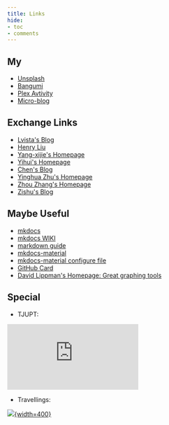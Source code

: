 ```yaml
---
title: Links
hide:
- toc
- comments
---
```


## My

- [Unsplash](https://unsplash.com/@onsdriver)
- [Bangumi](https://bangumi.tv/anime/list/759154/do)
- [Plex Avtivity](https://plex.yangz.site)
- [Micro-blog](https://whisper.yangz.site)

## Exchange Links

- [Lvista's Blog](https://lvista.github.io/)
- [Henry Liu](https://henrylau7.github.io/)
- [Yang-xijie's Homepage](https://yang-xijie.github.io/)
- [Yihui's Homepage](https://yihui.org/)
- [Chen's Blog](https://blog.chenyyds.com/)
- [Yinghua Zhu's Homepage](https://yinghuazhu.github.io/)
- [Zhou Zhang's Homepage](https://zhangzhou.site/)
- [Zishu's Blog](https://zishu.me/)

## Maybe Useful

- [mkdocs](https://www.mkdocs.org/)
- [mkdocs WIKI](https://github.com/mkdocs/mkdocs/wiki)
- [markdown guide](https://www.markdownguide.org/)
- [mkdocs-material](https://squidfunk.github.io/mkdocs-material/)
- [mkdocs-material configure file](https://github.com/squidfunk/mkdocs-material/blob/master/mkdocs.yml)
- [GitHub Card](https://gh-card.dev/)
- [David Lippman's Homepage: Great graphing tools](http://dlippman.imathas.com/)

## Special

- TJUPT:

[![](https://tjupt.org/mybar.php?userid=125498.png)](https://tjupt.org/promotionlink.php?key=1dff7324687a78a924366b15ea7fce7f)

- Travellings:

[![](https://www.travellings.cn/assets/light.png){width=400}](https://www.travellings.cn/)
